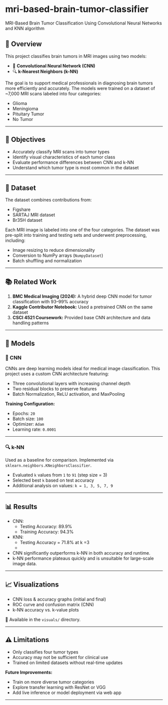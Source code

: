 # mri-based-brain-tumor-classifier
MRI-Based Brain Tumor Classification Using Convolutional Neural Networks and KNN algorithm

## 📌 Overview

This project classifies brain tumors in MRI images using two models:

- 🧠 **Convolutional Neural Network (CNN)**
- 🔍 **k-Nearest Neighbors (k-NN)**

The goal is to support medical professionals in diagnosing brain tumors more efficiently and accurately. The models were trained on a dataset of ~7,000 MRI scans labeled into four categories:
- Glioma
- Meningioma
- Pituitary Tumor
- No Tumor

---

## 🎯 Objectives

- Accurately classify MRI scans into tumor types
- Identify visual characteristics of each tumor class
- Evaluate performance differences between CNN and k-NN
- Understand which tumor type is most common in the dataset

---

## 📁 Dataset

The dataset combines contributions from:

- Figshare
- SARTAJ MRI dataset
- Br35H dataset

Each MRI image is labeled into one of the four categories. The dataset was pre-split into training and testing sets and underwent preprocessing, including:

- Image resizing to reduce dimensionality
- Conversion to NumPy arrays (`NumpyDataset`)
- Batch shuffling and normalization

---

## 📚 Related Work

1. **BMC Medical Imaging (2024):** A hybrid deep CNN model for tumor classification with 93–99% accuracy  
2. **Kaggle Contributor Notebook:** Used a pretrained CNN on the same dataset  
3. **CSCI 4521 Coursework:** Provided base CNN architecture and data handling patterns

---

## 🔧 Models

### 🧠 CNN

CNNs are deep learning models ideal for medical image classification. This project uses a custom CNN architecture featuring:

- Three convolutional layers with increasing channel depth
- Two residual blocks to preserve features
- Batch Normalization, ReLU activation, and MaxPooling

**Training Configuration:**
- Epochs: `20`
- Batch size: `100`
- Optimizer: `Adam`
- Learning rate: `0.0001`

---

### 🔍 k-NN

Used as a baseline for comparison. Implemented via `sklearn.neighbors.KNeighborsClassifier`.

- Evaluated `k` values from `1` to `91` (step size = 3)
- Selected best `k` based on test accuracy
- Additional analysis on values: `k = 1, 3, 5, 7, 9`

---

## 📊 Results

- CNN:
    - Testing Accuracy: 89.9%
    - Training Accuracy: 94.3%
- KNN:
    - Testing Accuracy = 71.8% at k =3
    - 
- CNN significantly outperforms k-NN in both accuracy and runtime.
- k-NN performance plateaus quickly and is unsuitable for large-scale image data.

---

## 📈 Visualizations

- CNN loss & accuracy graphs (initial and final)
- ROC curve and confusion matrix (CNN)
- k-NN accuracy vs. k-value plots

📂 Available in the `visuals/` directory.

---

## ⚠️ Limitations

- Only classifies four tumor types
- Accuracy may not be sufficient for clinical use
- Trained on limited datasets without real-time updates

**Future Improvements:**
- Train on more diverse tumor categories
- Explore transfer learning with ResNet or VGG
- Add live inference or model deployment via web app

---

